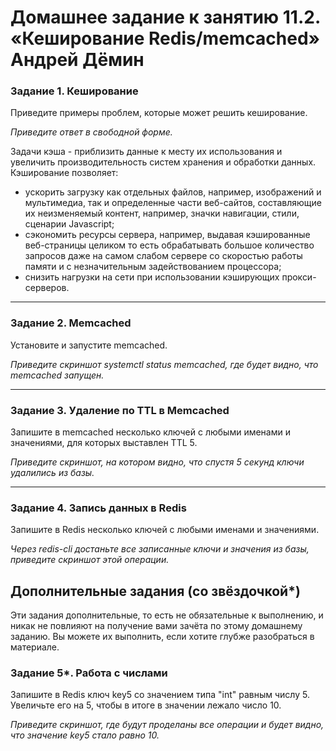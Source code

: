 # Домашнее задание к занятию 11.2. «Кеширование Redis/memcached» Андрей Дёмин


### Задание 1. Кеширование 

Приведите примеры проблем, которые может решить кеширование. 

*Приведите ответ в свободной форме.*

Задачи кэша - приблизить данные к месту их использования и увеличить производительность систем хранения и обработки данных.
Кэширование позволяет:
- ускорить загрузку как отдельных файлов, например, изображений и мультимедиа, так и определенные части веб-сайтов, составляющие их неизменяемый контент, например, значки навигации, стили, сценарии Javascript;
- сэкономить ресурсы сервера, например, выдавая кэшированные веб-страницы целиком то есть обрабатывать большое количество запросов даже на самом слабом сервере со скоростью работы памяти и с незначительным задействованием процессора;
- снизить нагрузки на сети при использовании кэширующих прокси-серверов.

---

### Задание 2. Memcached

Установите и запустите memcached.

*Приведите скриншот systemctl status memcached, где будет видно, что memcached запущен.*

---

### Задание 3. Удаление по TTL в Memcached

Запишите в memcached несколько ключей с любыми именами и значениями, для которых выставлен TTL 5. 

*Приведите скриншот, на котором видно, что спустя 5 секунд ключи удалились из базы.*

---

### Задание 4. Запись данных в Redis

Запишите в Redis несколько ключей с любыми именами и значениями. 

*Через redis-cli достаньте все записанные ключи и значения из базы, приведите скриншот этой операции.*


## Дополнительные задания (со звёздочкой*)
Эти задания дополнительные, то есть не обязательные к выполнению, и никак не повлияют на получение вами зачёта по этому домашнему заданию. Вы можете их выполнить, если хотите глубже разобраться в материале.

### Задание 5*. Работа с числами 

Запишите в Redis ключ key5 со значением типа "int" равным числу 5. Увеличьте его на 5, чтобы в итоге в значении лежало число 10.  

*Приведите скриншот, где будут проделаны все операции и будет видно, что значение key5 стало равно 10.*
